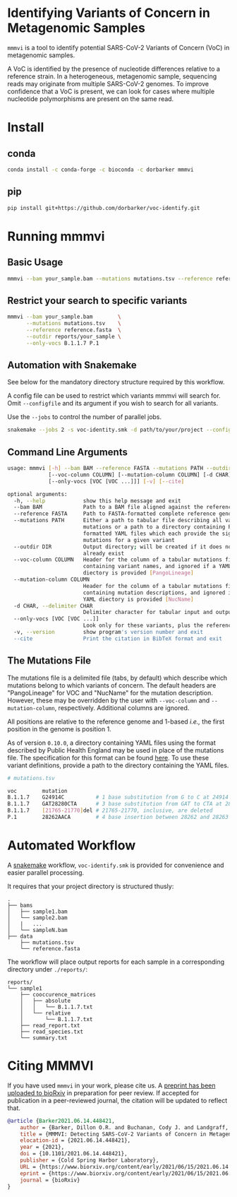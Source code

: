 # Identifying Variants of Concern in Metagenomic Samples

`mmmvi` is a tool to identify potential SARS-CoV-2 Variants of Concern (VoC) in
metagenomic samples.

A VoC is identified by the presence of nucleotide differences relative to a
reference strain. In a heterogeneous, metagenomic sample, sequencing reads may
originate from multiple SARS-CoV-2 genomes. To improve confidence that a VoC is
present, we can look for cases where multiple nucleotide polymorphisms are
present on the same read.

# Install

## conda
```sh
conda install -c conda-forge -c bioconda -c dorbarker mmmvi
```

## pip
```sh
pip install git+https://github.com/dorbarker/voc-identify.git
```

# Running mmmvi

## Basic Usage

```sh
mmmvi --bam your_sample.bam --mutations mutations.tsv --reference reference.fasta --outdir reports/your_sample
```

## Restrict your search to specific variants

```sh
mmmvi --bam your_sample.bam        \
      --mutations mutations.tsv    \
      --reference reference.fasta  \
      --outdir reports/your_sample \
      --only-vocs B.1.1.7 P.1
```

## Automation with Snakemake

See below for the mandatory directory structure required by this workflow.

A config file can be used to restrict which variants mmmvi will search for.
Omit `--configfile` and its argument if you wish to search for all variants.

Use the `--jobs` to control the number of parallel jobs.

```sh
snakemake --jobs 2 -s voc-identity.smk -d path/to/your/project --configfile example-config.yaml 
```

## Command Line Arguments

```sh
usage: mmmvi [-h] --bam BAM --reference FASTA --mutations PATH --outdir DIR
             [--voc-column COLUMN] [--mutation-column COLUMN] [-d CHAR]
             [--only-vocs [VOC [VOC ...]]] [-v] [--cite]

optional arguments:
  -h, --help            show this help message and exit
  --bam BAM             Path to a BAM file aligned against the reference
  --reference FASTA     Path to FASTA-formatted complete reference genome
  --mutations PATH      Either a path to tabular file describing all variant
                        mutations or a path to a directory containing PHE-
                        formatted YAML files which each provide the signature
                        mutations for a given variant
  --outdir DIR          Output directory; will be created if it does not
                        already exist
  --voc-column COLUMN   Header for the column of a tabular mutations file
                        containing variant names, and ignored if a YAML
                        diectory is provided [PangoLineage]
  --mutation-column COLUMN
                        Header for the column of a tabular mutations file
                        containing mutation descriptions, and ignored if a
                        YAML diectory is provided [NucName]
  -d CHAR, --delimiter CHAR
                        Delimiter character for tabular input and output [TAB]
  --only-vocs [VOC [VOC ...]]
                        Look only for these variants, plus the reference
  -v, --version         show program's version number and exit
  --cite                Print the citation in BibTeX format and exit

```

## The Mutations File

The mutations file is a delimited file (tabs, by default) which describe which
mutations belong to which variants of concern. The default headers are
"PangoLineage" for VOC and "NucName" for the mutation description. However,
these may be overridden by the user with `--voc-column` and `--mutation-column`,
respectively. Additional columns are ignored.

All positions are relative to the reference genome and 1-based _i.e.,_ the first
position in the genome is position 1.

As of version `0.10.0`, a directory containing YAML files using the format 
described by Public Health England may be used in place of the mutations file.
The specification for this format can be found
[here](https://github.com/phe-genomics/variant_definitions/). To use these variant
definitions, provide a path to the directory containing the YAML files.

```sh
# mutations.tsv

voc        mutation
B.1.1.7    G24914C          # 1 base substitution from G to C at 24914
B.1.1.7    GAT28280CTA      # 3 base substitution from GAT to CTA at 282280-282282
B.1.1.7    [21765-21770]del # 21765-21770, inclusive, are deleted
P.1        28262AACA        # 4 base insertion between 28262 and 28263
```

# Automated Workflow
A [snakemake](https://snakemake.readthedocs.io/en/stable/) workflow,
`voc-identify.smk` is provided for convenience and easier parallel processing.

It requires that your project directory is structured thusly:

```
.
├── bams
│   ├── sample1.bam 
│   └── sample2.bam
│   |   ...
│   └── sampleN.bam
├── data
    ├── mutations.tsv
    └── reference.fasta
```

The workflow will place output reports for each sample in a corresponding
directory under `./reports/`:

```
reports/
└── sample1
    ├── cooccurence_matrices
    │   ├── absolute
    │   │   └── B.1.1.7.txt
    │   └── relative
    │       └── B.1.1.7.txt
    ├── read_report.txt
    ├── read_species.txt
    └── summary.txt
```

# Citing MMMVI

If you have used `mmmvi` in your work, please cite us. A [preprint has been uploaded to bioRxiv](https://www.biorxiv.org/content/10.1101/2021.06.14.448421v1) in
preparation for peer review. If accepted for publication in a peer-reviewed journal, the citation will be updated to reflect that. 

```bibtex
@article {Barker2021.06.14.448421,
	author = {Barker, Dillon O.R. and Buchanan, Cody J. and Landgraff, Chrystal and Taboada, Eduardo N},
	title = {MMMVI: Detecting SARS-CoV-2 Variants of Concern in Metagenomic Samples},
	elocation-id = {2021.06.14.448421},
	year = {2021},
	doi = {10.1101/2021.06.14.448421},
	publisher = {Cold Spring Harbor Laboratory},
	URL = {https://www.biorxiv.org/content/early/2021/06/15/2021.06.14.448421},
	eprint = {https://www.biorxiv.org/content/early/2021/06/15/2021.06.14.448421.full.pdf},
	journal = {bioRxiv}
}
```

